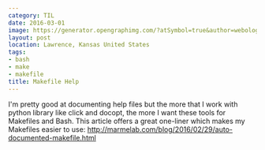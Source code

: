 ```yaml
---
category: TIL
date: 2016-03-01
image: https://generator.opengraphimg.com/?atSymbol=true&author=webology&authorSize=text-2xl&tags=bash%2Cmake%2Cmakefile&title=Makefile+Help
layout: post
location: Lawrence, Kansas United States
tags:
- bash
- make
- makefile
title: Makefile Help
---
```


I'm pretty good at documenting help files but the more that I work with python library like click and docopt, the more I want these tools for Makefiles and Bash. This article offers a great one-liner which makes my Makefiles easier to use: http://marmelab.com/blog/2016/02/29/auto-documented-makefile.html